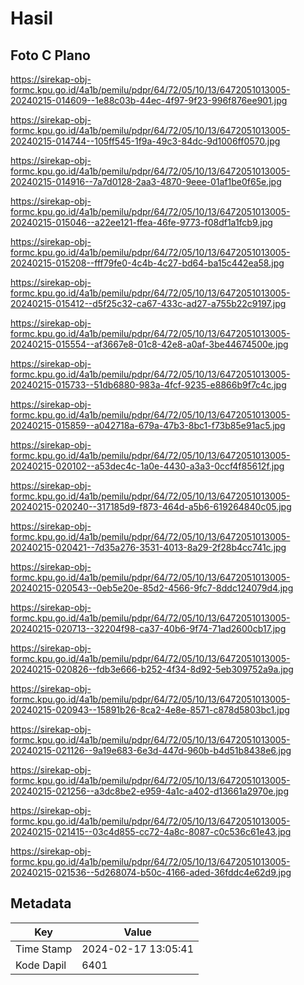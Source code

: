 # Hasil

## Foto C Plano

https://sirekap-obj-formc.kpu.go.id/4a1b/pemilu/pdpr/64/72/05/10/13/6472051013005-20240215-014609--1e88c03b-44ec-4f97-9f23-996f876ee901.jpg

https://sirekap-obj-formc.kpu.go.id/4a1b/pemilu/pdpr/64/72/05/10/13/6472051013005-20240215-014744--105ff545-1f9a-49c3-84dc-9d1006ff0570.jpg

https://sirekap-obj-formc.kpu.go.id/4a1b/pemilu/pdpr/64/72/05/10/13/6472051013005-20240215-014916--7a7d0128-2aa3-4870-9eee-01af1be0f65e.jpg

https://sirekap-obj-formc.kpu.go.id/4a1b/pemilu/pdpr/64/72/05/10/13/6472051013005-20240215-015046--a22ee121-ffea-46fe-9773-f08df1a1fcb9.jpg

https://sirekap-obj-formc.kpu.go.id/4a1b/pemilu/pdpr/64/72/05/10/13/6472051013005-20240215-015208--fff79fe0-4c4b-4c27-bd64-ba15c442ea58.jpg

https://sirekap-obj-formc.kpu.go.id/4a1b/pemilu/pdpr/64/72/05/10/13/6472051013005-20240215-015412--d5f25c32-ca67-433c-ad27-a755b22c9197.jpg

https://sirekap-obj-formc.kpu.go.id/4a1b/pemilu/pdpr/64/72/05/10/13/6472051013005-20240215-015554--af3667e8-01c8-42e8-a0af-3be44674500e.jpg

https://sirekap-obj-formc.kpu.go.id/4a1b/pemilu/pdpr/64/72/05/10/13/6472051013005-20240215-015733--51db6880-983a-4fcf-9235-e8866b9f7c4c.jpg

https://sirekap-obj-formc.kpu.go.id/4a1b/pemilu/pdpr/64/72/05/10/13/6472051013005-20240215-015859--a042718a-679a-47b3-8bc1-f73b85e91ac5.jpg

https://sirekap-obj-formc.kpu.go.id/4a1b/pemilu/pdpr/64/72/05/10/13/6472051013005-20240215-020102--a53dec4c-1a0e-4430-a3a3-0ccf4f85612f.jpg

https://sirekap-obj-formc.kpu.go.id/4a1b/pemilu/pdpr/64/72/05/10/13/6472051013005-20240215-020240--317185d9-f873-464d-a5b6-619264840c05.jpg

https://sirekap-obj-formc.kpu.go.id/4a1b/pemilu/pdpr/64/72/05/10/13/6472051013005-20240215-020421--7d35a276-3531-4013-8a29-2f28b4cc741c.jpg

https://sirekap-obj-formc.kpu.go.id/4a1b/pemilu/pdpr/64/72/05/10/13/6472051013005-20240215-020543--0eb5e20e-85d2-4566-9fc7-8ddc124079d4.jpg

https://sirekap-obj-formc.kpu.go.id/4a1b/pemilu/pdpr/64/72/05/10/13/6472051013005-20240215-020713--32204f98-ca37-40b6-9f74-71ad2600cb17.jpg

https://sirekap-obj-formc.kpu.go.id/4a1b/pemilu/pdpr/64/72/05/10/13/6472051013005-20240215-020826--fdb3e666-b252-4f34-8d92-5eb309752a9a.jpg

https://sirekap-obj-formc.kpu.go.id/4a1b/pemilu/pdpr/64/72/05/10/13/6472051013005-20240215-020943--15891b26-8ca2-4e8e-8571-c878d5803bc1.jpg

https://sirekap-obj-formc.kpu.go.id/4a1b/pemilu/pdpr/64/72/05/10/13/6472051013005-20240215-021126--9a19e683-6e3d-447d-960b-b4d51b8438e6.jpg

https://sirekap-obj-formc.kpu.go.id/4a1b/pemilu/pdpr/64/72/05/10/13/6472051013005-20240215-021256--a3dc8be2-e959-4a1c-a402-d13661a2970e.jpg

https://sirekap-obj-formc.kpu.go.id/4a1b/pemilu/pdpr/64/72/05/10/13/6472051013005-20240215-021415--03c4d855-cc72-4a8c-8087-c0c536c61e43.jpg

https://sirekap-obj-formc.kpu.go.id/4a1b/pemilu/pdpr/64/72/05/10/13/6472051013005-20240215-021536--5d268074-b50c-4166-aded-36fddc4e62d9.jpg


## Metadata

| Key        | Value               |
| ---------- | ------------------- |
| Time Stamp | 2024-02-17 13:05:41 |
| Kode Dapil | 6401                |



